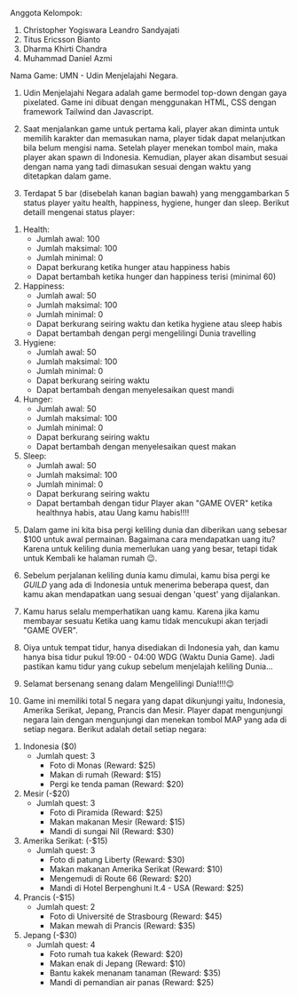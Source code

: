 Anggota Kelompok:
1. Christopher Yogiswara Leandro Sandyajati
2. Titus Ericsson Bianto
3. Dharma Khirti Chandra
4. Muhammad Daniel Azmi


Nama Game: UMN - Udin Menjelajahi Negara.

1.   Udin Menjelajahi Negara adalah game bermodel top-down dengan gaya pixelated. Game ini dibuat dengan menggunakan HTML, CSS dengan 
framework Tailwind dan Javascript.

2. Saat menjalankan game untuk pertama kali, player akan diminta untuk memilih karakter dan memasukan nama, player tidak
dapat melanjutkan bila belum mengisi nama. Setelah player menekan tombol main, maka player akan spawn di Indonesia.
Kemudian, player akan disambut sesuai dengan nama yang tadi dimasukan sesuai dengan waktu yang ditetapkan dalam game.

3. Terdapat 5 bar (disebelah kanan bagian bawah) yang menggambarkan 5 status player yaitu health, happiness, hygiene, hunger dan sleep.
Berikut detaill mengenai status player:
  1) Health:
     - Jumlah awal: 100
     - Jumlah maksimal: 100
     - Jumlah minimal: 0
     - Dapat berkurang ketika hunger atau happiness habis
     - Dapat bertambah ketika hunger dan happiness terisi (minimal 60)
  2) Happiness:
     - Jumlah awal: 50
     - Jumlah maksimal: 100
     - Jumlah minimal: 0
     - Dapat berkurang seiring waktu dan ketika hygiene atau sleep habis
     - Dapat bertambah dengan pergi mengelilingi Dunia travelling
  3) Hygiene:
     - Jumlah awal: 50
     - Jumlah maksimal: 100
     - Jumlah minimal: 0
     - Dapat berkurang seiring waktu
     - Dapat bertambah dengan menyelesaikan quest mandi
  4) Hunger:
     - Jumlah awal: 50
     - Jumlah maksimal: 100
     - Jumlah minimal: 0
     - Dapat berkurang seiring waktu
     - Dapat bertambah dengan menyelesaikan quest makan
  5) Sleep:
     - Jumlah awal: 50
     - Jumlah maksimal: 100
     - Jumlah minimal: 0
     - Dapat berkurang seiring waktu
     - Dapat bertambah dengan tidur
Player akan "GAME OVER" ketika healthnya habis, atau Uang kamu habis!!!!

5. Dalam game ini kita bisa pergi keliling dunia dan diberikan uang sebesar $100 untuk awal permainan. Bagaimana cara mendapatkan uang itu? Karena untuk keliling dunia memerlukan uang yang besar, tetapi tidak untuk Kembali ke halaman rumah 😉.


6. Sebelum perjalanan keliling dunia kamu dimulai, kamu bisa pergi ke *GUILD* yang ada di Indonesia untuk menerima beberapa quest, dan kamu akan mendapatkan uang sesuai dengan 'quest' yang dijalankan.

7. Kamu harus selalu memperhatikan uang kamu. Karena jika kamu membayar sesuatu Ketika uang kamu tidak mencukupi akan terjadi "GAME OVER".

8. Oiya untuk tempat tidur, hanya disediakan di Indonesia yah, dan kamu hanya bisa tidur pukul 19:00 - 04:00 WDG (Waktu Dunia Game). Jadi pastikan kamu tidur yang cukup sebelum menjelajah keliling Dunia...

9. Selamat bersenang senang dalam Mengelilingi Dunia!!!!😉

10. Game ini memiliki total 5 negara yang dapat dikunjungi yaitu, Indonesia, Amerika Serikat, Jepang, Prancis dan Mesir. Player dapat
mengunjungi negara lain dengan mengunjungi dan menekan tombol MAP yang ada di setiap negara.
Berikut adalah detail setiap negara:
  1) Indonesia ($0)
     - Jumlah quest: 3
         - Foto di Monas (Reward: $25)
         - Makan di rumah (Reward: $15)
         - Pergi ke tenda paman (Reward: $20)
   2) Mesir (-$20)
      - Jumlah quest: 3
          - Foto di Piramida (Reward: $25)
          - Makan makanan Mesir (Reward: $15)
          - Mandi di sungai Nil (Reward: $30)
   3) Amerika Serikat: (-$15)
      - Jumlah quest: 3
          - Foto di patung Liberty (Reward: $30)
          - Makan makanan Amerika Serikat (Reward: $10)
          - Mengemudi di Route 66 (Reward: $20)
          - Mandi di Hotel Berpenghuni lt.4 - USA (Reward: $25)
   4) Prancis (-$15)
      - Jumlah quest: 2
          - Foto di Université de Strasbourg (Reward: $45)
          - Makan mewah di Prancis (Reward: $35)
   5) Jepang (-$30)
      - Jumlah quest: 4
          - Foto rumah tua kakek (Reward: $20)
          - Makan enak di Jepang (Reward: $10)
          - Bantu kakek menanam tanaman (Reward: $35)
          - Mandi di pemandian air panas (Reward: $25)
     
